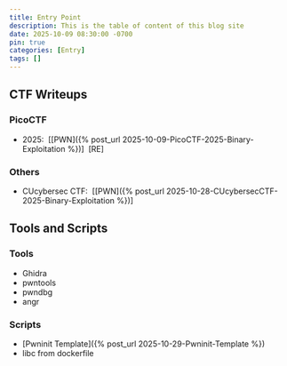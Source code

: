 ```yaml
---
title: Entry Point
description: This is the table of content of this blog site
date: 2025-10-09 08:30:00 -0700
pin: true
categories: [Entry]
tags: []
---
```


## CTF Writeups

### PicoCTF
- 2025:&nbsp; \[[PWN]({% post_url 2025-10-09-PicoCTF-2025-Binary-Exploitation %})\]&nbsp; \[RE\]

### Others
- CUcybersec CTF:&nbsp; \[[PWN]({% post_url 2025-10-28-CUcybersecCTF-2025-Binary-Exploitation %})\]&nbsp; 


## Tools and Scripts

### Tools
- Ghidra
- pwntools
- pwndbg
- angr

### Scripts
- [Pwninit Template]({% post_url 2025-10-29-Pwninit-Template %})
- libc from dockerfile
